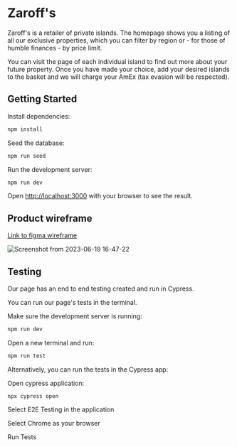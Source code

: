 # Zaroff's

Zaroff's is a retailer of private islands. The homepage shows you a listing of all our exclusive properties, which you can filter by region or - for those of humble finances - by price limit.

You can visit the page of each individual island to find out more about your future property. Once you have made your choice, add your desired islands to the basket and we will charge your AmEx (tax evasion will be respected).

## Getting Started

Install dependencies:

```bash
npm install
```

Seed the database:

```bash
npm run seed
```

Run the development server:

```bash
npm run dev
```

Open [http://localhost:3000](http://localhost:3000) with your browser to see the result.

## Product wireframe

[Link to figma wireframe](<https://www.figma.com/file/XcLkT9I3Yqj6CAoyaB9WmT/Wireframing-(Copy)?type=design&node-id=0%3A194&t=3elTfj6zNjGDX1xo-1>)

![Screenshot from 2023-06-19 16-47-22](https://github.com/fac27/Zaroff-s/assets/32879360/b378c6e6-cc35-40e4-be1e-83c4dc6b1f65)

## Testing

Our page has an end to end testing created and run in Cypress.

You can run our page's tests in the terminal.

Make sure the development server is running:

```bash
npm run dev
```

Open a new terminal and run:

```bash
npm run test
```

Alternatively, you can run the tests in the Cypress app:

Open cypress application: 

```
npx cypress open
```

Select E2E Testing in the application

Select Chrome as your browser

Run Tests
